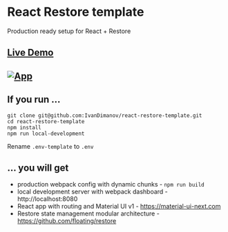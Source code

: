 # React Restore template
Production ready setup for React + Restore

## [Live Demo](https://react-restore-template.now.sh)
## [![App](https://raw.githubusercontent.com/IvanDimanov/restore-app-template/master/image.png)](https://react-restore-template.now.sh)


## If you run ...
```
git clone git@github.com:IvanDimanov/react-restore-template.git
cd react-restore-template
npm install
npm run local-development
```
Rename `.env-template` to `.env`

## ... you will get
- production webpack config with dynamic chunks - `npm run build`
- local development server with webpack dashboard - http://localhost:8080
- React app with routing and Material UI v1 - https://material-ui-next.com
- Restore state management modular architecture - https://github.com/floating/restore
